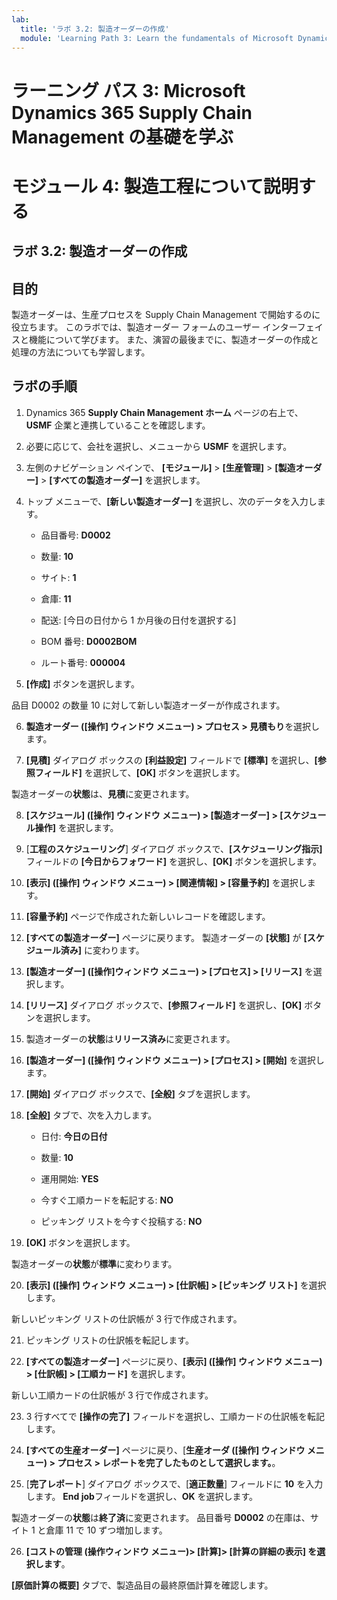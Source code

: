 ```yaml
---
lab:
  title: 'ラボ 3.2: 製造オーダーの作成'
  module: 'Learning Path 3: Learn the fundamentals of Microsoft Dynamics 365 Supply Chain Management'
---
```


# ラーニング パス 3: Microsoft Dynamics 365 Supply Chain Management の基礎を学ぶ
# モジュール 4: 製造工程について説明する

## ラボ 3.2: 製造オーダーの作成

## 目的

製造オーダーは、生産プロセスを Supply Chain Management で開始するのに役立ちます。 このラボでは、製造オーダー フォームのユーザー インターフェイスと機能について学びます。 また、演習の最後までに、製造オーダーの作成と処理の方法についても学習します。

## ラボの手順

1. Dynamics 365 **Supply Chain Management ホーム** ページの右上で、**USMF** 企業と連携していることを確認します。

2. 必要に応じて、会社を選択し、メニューから **USMF** を選択します。

3. 左側のナビゲーション ペインで、 **[モジュール]**  >  **[生産管理]**  >  **[製造オーダー]**  >  **[すべての製造オーダー]** を選択します。

4. トップ メニューで、**[新しい製造オーダー]** を選択し、次のデータを入力します。

    - 品目番号: **D0002**

    - 数量: **10**

    - サイト: **1**

    - 倉庫: **11**

    - 配送: [今日の日付から 1 か月後の日付を選択する]

    - BOM 番号: **D0002BOM**

    - ルート番号: **000004**

5. **[作成]** ボタンを選択します。

品目 D0002 の数量 10 に対して新しい製造オーダーが作成されます。

6. **製造オーダー ([操作] ウィンドウ メニュー) &gt; プロセス &gt; 見積もり**を選択します。

7. **[見積]** ダイアログ ボックスの **[利益設定]** フィールドで **[標準]** を選択し、**[参照フィールド]** を選択して、**[OK]** ボタンを選択します。

製造オーダーの**状態**は、**見積**に変更されます。

8. **[スケジュール] ([操作] ウィンドウ メニュー) &gt; [製造オーダー] &gt; [スケジュール操作]** を選択します。

9. [**工程のスケジューリング**] ダイアログ ボックスで、**[スケジューリング指示]** フィールドの **[今日からフォワード]** を選択し、**[OK]** ボタンを選択します。

10. **[表示] ([操作] ウィンドウ メニュー) &gt; [関連情報] &gt; [容量予約]** を選択します。

11. **[容量予約]** ページで作成された新しいレコードを確認します。

12. **[すべての製造オーダー]** ページに戻ります。 製造オーダーの **[状態]** が **[スケジュール済み]** に変わります。

13. **[製造オーダー] ([操作]ウィンドウ メニュー) &gt; [プロセス] &gt; [リリース]** を選択します。

14. **[リリース]** ダイアログ ボックスで、**[参照フィールド]** を選択し、**[OK]** ボタンを選択します。

15. 製造オーダーの**状態**は**リリース済み**に変更されます。

16. **[製造オーダー] ([操作] ウィンドウ メニュー) &gt; [プロセス] &gt; [開始]** を選択します。

17. **[開始]** ダイアログ ボックスで、**[全般]** タブを選択します。

18. **[全般]** タブで、次を入力します。

    - 日付: **今日の日付**

    - 数量: **10**

    - 運用開始: **YES**

    - 今すぐ工順カードを転記する: **NO**

    - ピッキング リストを今すぐ投稿する: **NO**

19. **[OK]** ボタンを選択します。

製造オーダーの**状態**が**標準**に変わります。

20. **[表示] ([操作] ウィンドウ メニュー) &gt; [仕訳帳] &gt; [ピッキング リスト]** を選択します。

新しいピッキング リストの仕訳帳が 3 行で作成されます。

21. ピッキング リストの仕訳帳を転記します。

22. **[すべての製造オーダー]** ページに戻り、**[表示] ([操作] ウィンドウ メニュー) &gt; [仕訳帳] &gt; [工順カード]** を選択します。

新しい工順カードの仕訳帳が 3 行で作成されます。

23. 3 行すべてで **[操作の完了]** フィールドを選択し、工順カードの仕訳帳を転記します。

24. **[すべての生産オーダー]** ページに戻り、[**生産オーダ ([操作] ウィンドウ メニュー) &gt; プロセス &gt; レポートを完了したものとして選択します。**。

25. [**完了レポート**] ダイアログ ボックスで、[**適正数量**] フィールドに **10** を入力します。 **End job**フィールドを選択し、**OK** を選択します。

製造オーダーの**状態**は**終了済**に変更されます。 品目番号 **D0002** の在庫は、サイト 1 と倉庫 11 で 10 ずつ増加します。

26. **[コストの管理 (操作ウィンドウ メニュー)&gt; [計算]&gt; [計算の詳細の表示] を選択します**。

**[原価計算の概要]** タブで、製造品目の最終原価計算を確認します。

 
